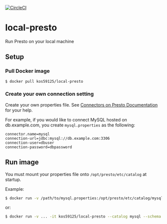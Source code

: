 [![CircleCI](https://circleci.com/gh/kos59125/local-presto.svg?style=svg)](https://circleci.com/gh/kos59125/local-presto)

# local-presto

Run Presto on your local machine

## Setup

### Pull Docker image

```bash
$ docker pull kos59125/local-presto
```

### Create your own connection setting

Create your own properties file. See [Connectors on Presto Documentation](https://prestodb.io/docs/current/connector.html) for your help.

For example, if you would like to connect MySQL hosted on db.example.com, you create `mysql.properties` as the following:

```properties
connector.name=mysql
connection-url=jdbc:mysql://db.example.com:3306
connection-user=dbuser
connection-password=dbpassword
```

## Run image

You must mount your properties file onto `/opt/presto/etc/catalog` at startup.

Example:

```bash
$ docker run -v /path/to/mysql.properties:/opt/presto/etc/catalog/mysql.properties:ro -it kos59125/local-presto
```

or:

```bash
$ docker run -v ... -it kos59125/local-presto --catalog mysql --schema mydb
```
